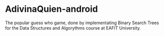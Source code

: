 # AdivinaQuien-android

The popular guess who game, done by implementating Binary Search Trees for the Data Structures and Algorythms course at EAFIT University.
